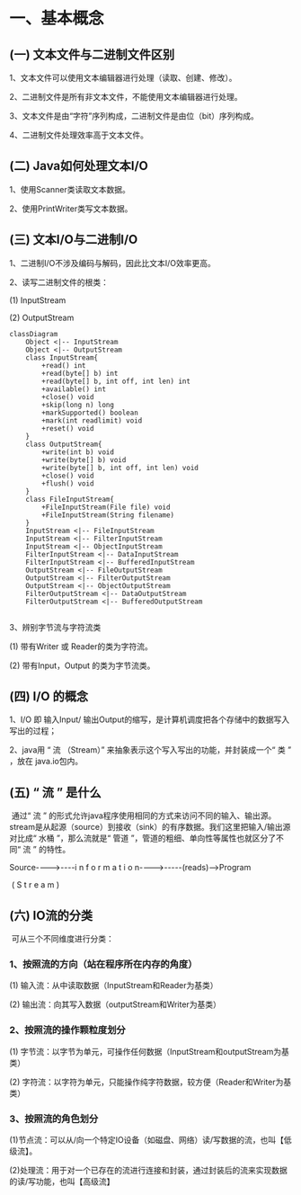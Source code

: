 # 一、基本概念

## (一) 文本文件与二进制文件区别

1、文本文件可以使用文本编辑器进行处理（读取、创建、修改）。

2、二进制文件是所有非文本文件，不能使用文本编辑器进行处理。

3、文本文件是由“字符”序列构成，二进制文件是由位（bit）序列构成。

4、二进制文件处理效率高于文本文件。

## (二) Java如何处理文本I/O

1、使用Scanner类读取文本数据。

2、使用PrintWriter类写文本数据。

## (三) 文本I/O与二进制I/O

1、二进制I/O不涉及编码与解码，因此比文本I/O效率更高。

2、读写二进制文件的根类：

(1) InputStream

(2) OutputStream

```mermaid
classDiagram
	Object <|-- InputStream
	Object <|-- OutputStream
	class InputStream{
		+read() int
		+read(byte[] b) int
		+read(byte[] b, int off, int len) int
		+available() int
		+close() void
		+skip(long n) long
		+markSupported() boolean
		+mark(int readlimit) void
		+reset() void
	}
	class OutputStream{
		+write(int b) void
		+write(byte[] b) void
		+write(byte[] b, int off, int len) void
		+close() void
		+flush() void
	}
	class FileInputStream{
		+FileInputStream(File file) void
		+FileInputStream(String filename) 
	}
	InputStream <|-- FileInputStream
	InputStream <|-- FilterInputStream
	InputStream <|-- ObjectInputStream
	FilterInputStream <|-- DataInputStream
	FilterInputStream <|-- BufferedInputStream
	OutputStream <|-- FileOutputStream
	OutputStream <|-- FilterOutputStream
	OutputStream <|-- ObjectOutputStream
	FilterOutputStream <|-- DataOutputStream
	FilterOutputStream <|-- BufferedOutputStream
		
```

3、辨别字节流与字符流类

(1) 带有Writer 或 Reader的类为字符流。

(2) 带有Input，Output 的类为字节流类。



## (四) I/O 的概念

1、I/O 即 输入Input/ 输出Output的缩写，是计算机调度把各个存储中的数据写入写出的过程；

2、java用 “ 流 （Stream）” 来抽象表示这个写入写出的功能，并封装成一个“ 类 ” ，放在 java.io包内。

## (五) “ 流 ” 是什么

​	通过“ 流 ” 的形式允许java程序使用相同的方式来访问不同的输入、输出源。stream是从起源（source）到接收（sink）的有序数据。我们这里把输入/输出源对比成“ 水桶 ”，那么流就是“ 管道 ”，管道的粗细、单向性等属性也就区分了不同“ 流 ” 的特性。

Source---->----i n f o r m a t i o n---->-----(reads)-->Program

​                        (   S t r e a m   )

## (六) IO流的分类

​	可从三个不同维度进行分类：

### 1、按照流的方向（站在程序所在内存的角度）

(1) 输入流：从中读取数据（InputStream和Reader为基类）

(2) 输出流：向其写入数据（outputStream和Writer为基类）

### 2、按照流的操作颗粒度划分

(1) 字节流：以字节为单元，可操作任何数据（InputStream和outputStream为基类）

(2) 字符流：以字符为单元，只能操作纯字符数据，较方便（Reader和Writer为基类）

### 3、按照流的角色划分

(1)节点流：可以从/向一个特定IO设备（如磁盘、网络）读/写数据的流，也叫【低级流】。

(2)处理流：用于对一个已存在的流进行连接和封装，通过封装后的流来实现数据的读/写功能，也叫【高级流】
